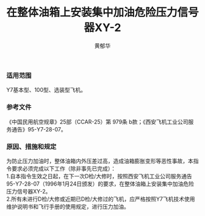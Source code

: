 ﻿---
amendno: 39-1588  
cadno: CAD1996-Y007-02  
title: 在整体油箱上安装集中加油危险压力信号器XY-2  
publishdate: 1996-03-20  
effdate: 1996-04-01  
acmodels: ["Y007"]  
tags: []  
engs: []  
pns: ["XY-2"]  
mfrs: ["西飞"]  
admins: 西安审定中心  
author: 黄郁华  
---
  
### 适用范围  
Y7基本型、100型、选装型飞机。  
  
<!--more-->  
### 参考文件  
  《中国民用航空规章》25部（CCAR-25）第 979条 b款；《西安飞机工业公司服务通告》95-Y7-28-07。  
  
### 原因、措施和规定  

  为防止压力加油时，整体油箱内外压差过高，造成油箱膨胀变形等恶性事故，本指令要求必须完成以下工作（除非事先已完成）：  
  1.自本指令生效之日起，在下一次D检/大修时，按照西安飞机工业公司服务通告95-Y7-28-07（1996年1月24日颁发）的要求，在整体油箱上安装集中加油危险压力信号器XY-2。  
  2.所有未进行D检/大修或近期已D检/大修过的飞机，应严格按照Y7飞机技术使用维护说明书和飞行手册的使用规定，进行压力加油。  
  
